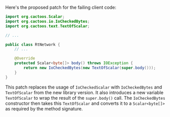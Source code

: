 Here's the proposed patch for the failing client code:

```java
import org.cactoos.Scalar;
import org.cactoos.io.IoCheckedBytes;
import org.cactoos.text.TextOfScalar;

// ...

public class RtNetwork {
    // ...

    @Override
    protected Scalar<byte[]> body() throws IOException {
        return new IoCheckedBytes(new TextOfScalar(super.body()));
    }
}
```

This patch replaces the usage of `IoCheckedScalar` with `IoCheckedBytes` and `TextOfScalar` from the new library version. It also introduces a new variable `TextOfScalar` to wrap the result of the `super.body()` call. The `IoCheckedBytes` constructor then takes this `TextOfScalar` and converts it to a `Scalar<byte[]>` as required by the method signature.